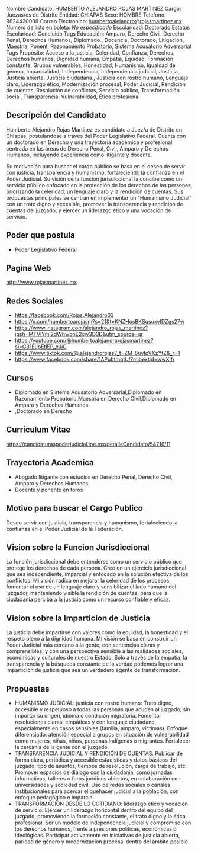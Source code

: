 Nombre Candidato: HUMBERTO ALEJANDRO ROJAS MARTINEZ
Cargo: Juezas/es de Distrito
Entidad: CHIAPAS
Sexo: HOMBRE
Telefono: 9624420008
Correo Electronico: humbertoalejandro@rojasmartinez.mx
Numero de lista en boleta: *No especificado*
Escolaridad: Doctorado
Estatus Escolaridad: Concluido
Tags Educación: Amparo, Derecho Civil, Derecho Penal, Derechos Humanos, Diplomado., Docencia, Doctorado, Litigación, Maestría, Ponent, Razonamiento Probatorio, Sistema Acusatorio Adversarial
Tags Propósito: Acceso a la justicia, Celeridad, Confianza, Derechos, Derechos humanos, Dignidad humana, Empatía, Equidad, Formación constante, Grupos vulnerables, Honestidad, Humanismo, Igualdad de género, Imparcialidad, Independencia, Independencia judicial, Justicia, Justicia abierta, Justicia ciudadana., Justicia con rostro humano, Lenguaje claro, Liderazgo ético, Modernización procesal, Poder Judicial, Rendición de cuentas, Resolución de conflictos, Servicio público, Transformación social, Transparencia, Vulnerabilidad, Ética profesional


## Descripción del Candidato 

Humberto Alejandro Rojas Martínez es candidato a Juez/a de Distrito en Chiapas, postulándose a través del Poder Legislativo Federal. Cuenta con un doctorado en Derecho y una trayectoria académica y profesional centrada en las áreas de Derecho Penal, Civil, Amparo y Derechos Humanos, incluyendo experiencia como litigante y docente. 

Su motivación para buscar el cargo público se basa en el deseo de servir con justicia, transparencia y humanismo, fortaleciendo la confianza en el Poder Judicial. Su visión de la función jurisdiccional la concibe como un servicio público enfocado en la protección de los derechos de las personas, priorizando la celeridad, un lenguaje claro y la rendición de cuentas. Sus propuestas principales se centran en implementar un "Humanismo Judicial" con un trato digno y accesible, promover la transparencia y rendición de cuentas del juzgado, y ejercer un liderazgo ético y una vocación de servicio.


## Poder que postula

- Poder Legislativo Federal


## Pagina Web

http://www.rojasmartinez.mx


## Redes Sociales

- https://facebook.com/Rojas.Alejandro03
- https://x.com/humbertoarojasm?s=21&t=KNZHosBKSqsuxvIDZgs27w
- https://www.instagram.com/alejandro_rojas_martinez?igsh=MTViYml2dWhwbnE2cw3D3D&utm_source=qr
- https://youtube.com/@humbertoalejandrorojasmartinez?si=G31EupEtlEP_xJiG
- https://www.tiktok.com/@.alejandrorojas?_t=ZM-8uvIpVXzYtZ&_r=1
- https://www.facebook.com/share/1APubtmqtU/?mibextid=wwXIfr


## Cursos

- Diplomado en Sistema Acusatorio Adversarial,Diplomado en Razonamiento Probatorio,Maestría en Derecho Civil,Diplomado en Amparo y Derechos Humanos
- ,Doctorado en Derecho


## Curriculum Vitae

https://candidaturaspoderjudicial.ine.mx/detalleCandidato/54716/11


## Trayectoria Academica

- Abogado litigante con estudios en Derecho Penal, Derecho Civil, Amparo y Derechos Humanos
- Docente y ponente en foros


## Motivo para buscar el Cargo Publico

Deseo servir con justicia, transparencia y humanismo, fortaleciendo la confianza en el Poder Judicial de la Federación.


## Vision sobre la Funcion Jurisdiccional

La función jurisdiccional debe entenderse como un servicio público que protege los derechos de cada persona. Creo en un ejercicio jurisdiccional que sea independiente, imparcial y enfocado en la solución efectiva de los conflictos. Mi visión radica en mejorar la celeridad de los procesos, fomentar el uso de un lenguaje claro y sensibilizar el lado humano del juzgador, manteniendo visible la rendición de cuentas, para que la ciudadanía perciba a la justicia como un recurso confiable y eficaz.


## Vision sobre la Imparticion de Justicia

La justicia debe impartirse con valores como la equidad, la honestidad y el respeto pleno a la dignidad humana. Mi visión se basa en construir un Poder Judicial más cercano a la gente, con sentencias claras y comprensibles, y con una perspectiva sensible a las realidades sociales, económicas y culturales de nuestro Estado. Solo a través de la empatía, la transparencia y la búsqueda constante de la verdad podemos lograr una impartición de justicia que sea un verdadero agente de transformación.


## Propuestas

- HUMANISMO JUDICIAL: justicia con rostro humano: Trato digno, accesible y respetuoso a todas las personas que acuden al juzgado, sin importar su origen, idioma o condición migratoria. Fomentar resoluciones claras, empáticas y con lenguaje ciudadano, especialmente en casos sensibles (familia, amparo, víctimas). Enfoque diferenciado: atención especial a grupos en situación de vulnerabilidad como mujeres, niñas, niños, personas indígenas o migrantes. Fortalecer la cercanía de la gente con el juzgado
- TRANSPARENCIA JUDICIAL Y RENDICIÓN DE CUENTAS. Publicar de forma clara, periódica y accesible estadísticas y datos básicos del juzgado: tipo de asuntos, tiempos de resolución, carga de trabajo, etc. Promover espacios de diálogo con la ciudadanía, como jornadas informativas, talleres o foros jurídicos abiertos, en colaboración con universidades y sociedad civil. Uso de redes sociales o canales institucionales para acercar el quehacer judicial a la población, con enfoque pedagógico e imparcial
- TRANSFORMACIÓN DESDE LO COTIDIANO: liderazgo ético y vocación de servicio. Ejercer un liderazgo horizontal dentro del equipo del juzgado, promoviendo la formación constante, el trato digno y la ética profesional. Ser un modelo de independencia judicial y compromiso con los derechos humanos, frente a presiones políticas, económicas o ideológicas. Participar activamente en iniciativas de justicia abierta, paridad de género y modernización procesal dentro del ámbito posible.

